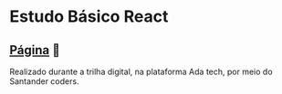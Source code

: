 # Estudo Básico React

## [Página](https://hipnos-react-basic.vercel.app/) 🔗

Realizado durante a trilha digital, na plataforma Ada tech, por meio do Santander coders.
